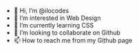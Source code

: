 - 👋 Hi, I’m @ilocodes
- 👀 I’m interested in Web Design
- 🌱 I’m currently learning CSS
- 💞️ I’m looking to collaborate on Github
- 📫 How to reach me from my Github page

<!---
ilocodes/ilocodes is a ✨ special ✨ repository because its `README.md` (this file) appears on your GitHub profile.
You can click the Preview link to take a look at your changes.
--->
